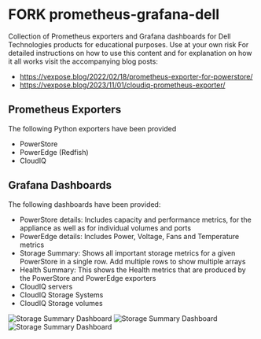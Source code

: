 
# FORK prometheus-grafana-dell
Collection of Prometheus exporters and Grafana dashboards for Dell Technologies products for educational purposes. Use at your own risk
For detailed instructions on how to use this content and for explanation on how it all works visit the accompanying blog posts:
- https://vexpose.blog/2022/02/18/prometheus-exporter-for-powerstore/
- https://vexpose.blog/2023/11/01/cloudiq-prometheus-exporter/


## Prometheus Exporters
The following Python exporters have been provided
- PowerStore
- PowerEdge (Redfish)
- CloudIQ

## Grafana Dashboards
The following dashboards have been provided:
- PowerStore details: Includes capacity and performance metrics, for the appliance as well as for individual volumes and ports
- PowerEdge details: Includes Power, Voltage, Fans and Temperature metrics
- Storage Summary: Shows all important storage metrics for a given PowerStore in a single row. Add multiple rows to show multiple arrays
- Health Summary: This shows the Health metrics that are produced by the PowerStore and PowerEdge exporters
- CloudIQ servers
- CloudIQ Storage Systems
- CloudIQ Storage volumes

![Storage Summary Dashboard](https://vexposeblog.files.wordpress.com/2022/02/storage-summary.png)
![Storage Summary Dashboard](https://vexposeblog.files.wordpress.com/2022/02/grafana-powerstore.png)
![Storage Summary Dashboard](https://vexposeblog.files.wordpress.com/2022/02/poweredge.png)
